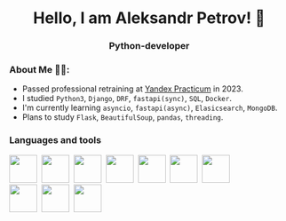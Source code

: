 
<div id="header" align="center">
  <h1>Hello, I am Aleksandr Petrov! 👋</h1>
  <h3>Python-developer</h3>
</div>

### About Me :man_technologist::
- Passed professional retraining at [Yandex Practicum](https://practicum.yandex.ru/) in 2023.
- I studied `Python3`, `Django`, `DRF`, `fastapi(sync)`, `SQL`, `Docker`.
- I'm currently learning `asyncio`, `fastapi(async)`, `Elasicsearch`, `MongoDB`.
- Plans to study `Flask`, `BeautifulSoup`, `pandas`, `threading`.

### Languages and tools
<img src="https://cdn.jsdelivr.net/gh/devicons/devicon/icons/python/python-original-wordmark.svg" width="50" height="50"/>&nbsp;
<img src="https://cdn.jsdelivr.net/gh/devicons/devicon/icons/django/django-plain.svg" width="50" height="50"/>&nbsp;
<img src="https://cdn.jsdelivr.net/gh/devicons/devicon/icons/fastapi/fastapi-plain-wordmark.svg" width="50" height="50"/>&nbsp;
<img src="https://cdn.jsdelivr.net/gh/devicons/devicon/icons/html5/html5-original-wordmark.svg" width="50" height="50"/>&nbsp;
<img src="https://cdn.jsdelivr.net/gh/devicons/devicon/icons/postgresql/postgresql-original-wordmark.svg" width="50" height="50"/>&nbsp;
<img src="https://cdn.jsdelivr.net/gh/devicons/devicon/icons/docker/docker-plain-wordmark.svg" width="50" height="50"/>&nbsp;
<img src="https://cdn.jsdelivr.net/gh/devicons/devicon/icons/git/git-original-wordmark.svg" width="50" height="50"/>&nbsp;        
<img src="https://cdn.jsdelivr.net/gh/devicons/devicon/icons/linux/linux-original.svg" width="50" height="50"/>&nbsp;
<img src="https://cdn.jsdelivr.net/gh/devicons/devicon/icons/vscode/vscode-original.svg" width="50" height="50"/>&nbsp;
<img src="https://cdn.jsdelivr.net/gh/devicons/devicon/icons/pycharm/pycharm-original-wordmark.svg" width="50" height="50"/>&nbsp;
          
          
          

          
          
          
          
          
          
          
<img src="https://komarev.com/ghpvc/?username=AlexanderPAI&style=flat-square&color=blue" alt=""/>



<!--
**AlexanderPAI/AlexanderPAI** is a ✨ _special_ ✨ repository because its `README.md` (this file) appears on your GitHub profile.

Here are some ideas to get you started:

- 🔭 I’m currently working on ...
- 🌱 I’m currently learning ...
- 👯 I’m looking to collaborate on ...
- 🤔 I’m looking for help with ...
- 💬 Ask me about ...
- 📫 How to reach me: ...
- 😄 Pronouns: ...
- ⚡ Fun fact: ...
-->
